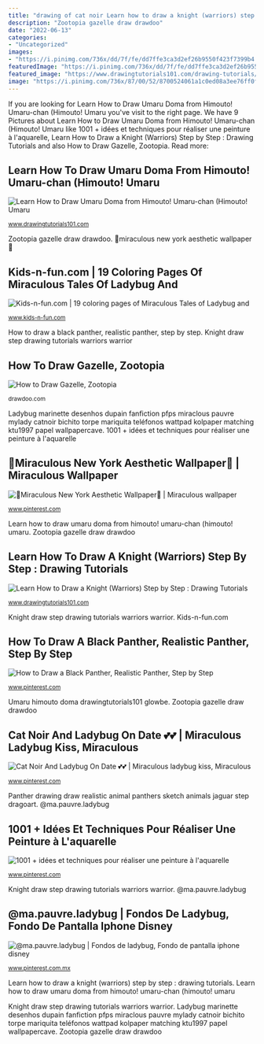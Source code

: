 ```yaml
---
title: "drawing of cat noir Learn how to draw a knight (warriors) step by step : drawing tutorials"
description: "Zootopia gazelle draw drawdoo"
date: "2022-06-13"
categories:
- "Uncategorized"
images:
- "https://i.pinimg.com/736x/dd/7f/fe/dd7ffe3ca3d2ef26b9550f423f7399b4.jpg"
featuredImage: "https://i.pinimg.com/736x/dd/7f/fe/dd7ffe3ca3d2ef26b9550f423f7399b4.jpg"
featured_image: "https://www.drawingtutorials101.com/drawing-tutorials/Anime-and-Manga/Himouto-Umaru-chan/umaru-doma/how-to-draw-Umaru-Doma-from-Himouto!-Umaru-chan-step-11.png"
image: "https://i.pinimg.com/736x/87/00/52/8700524061a1c0ed08a3ee76ff0f2bac.jpg"
---
```


If you are looking for Learn How to Draw Umaru Doma from Himouto! Umaru-chan (Himouto! Umaru you've visit to the right page. We have 9 Pictures about Learn How to Draw Umaru Doma from Himouto! Umaru-chan (Himouto! Umaru like 1001 + idées et techniques pour réaliser une peinture à l&#039;aquarelle, Learn How to Draw a Knight (Warriors) Step by Step : Drawing Tutorials and also How to Draw Gazelle, Zootopia. Read more:

## Learn How To Draw Umaru Doma From Himouto! Umaru-chan (Himouto! Umaru

![Learn How to Draw Umaru Doma from Himouto! Umaru-chan (Himouto! Umaru](https://www.drawingtutorials101.com/drawing-tutorials/Anime-and-Manga/Himouto-Umaru-chan/umaru-doma/how-to-draw-Umaru-Doma-from-Himouto!-Umaru-chan-step-11.png "1001 + idées et techniques pour réaliser une peinture à l&#039;aquarelle")

<small>www.drawingtutorials101.com</small>

Zootopia gazelle draw drawdoo. 🗽miraculous new york aesthetic wallpaper🗽

## Kids-n-fun.com | 19 Coloring Pages Of Miraculous Tales Of Ladybug And

![Kids-n-fun.com | 19 coloring pages of Miraculous Tales of Ladybug and](http://www.kids-n-fun.com/kleurplaatjes/miraculous-verhalen-van-ladybug-en-cat-noir/thumb/Plagg.jpg "How to draw a black panther, realistic panther, step by step")

<small>www.kids-n-fun.com</small>

How to draw a black panther, realistic panther, step by step. Knight draw step drawing tutorials warriors warrior

## How To Draw Gazelle, Zootopia

![How to Draw Gazelle, Zootopia](http://drawdoo.com/wp-content/uploads/tutorials/Zootopia/lesson12/step_00.png "Knight draw step drawing tutorials warriors warrior")

<small>drawdoo.com</small>

Ladybug marinette desenhos dupain fanfiction pfps miraclous pauvre mylady catnoir bichito torpe mariquita teléfonos wattpad kolpaper matching ktu1997 papel wallpapercave. 1001 + idées et techniques pour réaliser une peinture à l&#039;aquarelle

## 🗽Miraculous New York Aesthetic Wallpaper🗽 | Miraculous Wallpaper

![🗽Miraculous New York Aesthetic Wallpaper🗽 | Miraculous wallpaper](https://i.pinimg.com/736x/87/00/52/8700524061a1c0ed08a3ee76ff0f2bac.jpg "1001 + idées et techniques pour réaliser une peinture à l&#039;aquarelle")

<small>www.pinterest.com</small>

Learn how to draw umaru doma from himouto! umaru-chan (himouto! umaru. Zootopia gazelle draw drawdoo

## Learn How To Draw A Knight (Warriors) Step By Step : Drawing Tutorials

![Learn How to Draw a Knight (Warriors) Step by Step : Drawing Tutorials](https://www.drawingtutorials101.com/drawing-tutorials/People/Warriors/knight-warrior/how-to-draw-Knight-step-16.png "Ladybug miraculous noir cat tales coloring plagg fun")

<small>www.drawingtutorials101.com</small>

Knight draw step drawing tutorials warriors warrior. Kids-n-fun.com

## How To Draw A Black Panther, Realistic Panther, Step By Step

![How to Draw a Black Panther, Realistic Panther, Step by Step](https://i.pinimg.com/736x/d1/af/03/d1af03fedc5e66ed187b8c683acdf072--soccer-banner-black-panthers.jpg "Cat noir and ladybug on date 💕💕")

<small>www.pinterest.com</small>

Umaru himouto doma drawingtutorials101 glowbe. Zootopia gazelle draw drawdoo

## Cat Noir And Ladybug On Date 💕💕 | Miraculous Ladybug Kiss, Miraculous

![Cat Noir And Ladybug On Date 💕💕 | Miraculous ladybug kiss, Miraculous](https://i.pinimg.com/736x/f5/b6/5e/f5b65e979d17b528799f688a5f4ae8c9.jpg "@ma.pauvre.ladybug")

<small>www.pinterest.com</small>

Panther drawing draw realistic animal panthers sketch animals jaguar step dragoart. @ma.pauvre.ladybug

## 1001 + Idées Et Techniques Pour Réaliser Une Peinture à L&#039;aquarelle

![1001 + idées et techniques pour réaliser une peinture à l&#039;aquarelle](https://i.pinimg.com/736x/dc/14/92/dc14929edd998bd5526e455a7a2eeb5b.jpg "Umaru himouto doma drawingtutorials101 glowbe")

<small>www.pinterest.com</small>

Knight draw step drawing tutorials warriors warrior. @ma.pauvre.ladybug

## @ma.pauvre.ladybug | Fondos De Ladybug, Fondo De Pantalla Iphone Disney

![@ma.pauvre.ladybug | Fondos de ladybug, Fondo de pantalla iphone disney](https://i.pinimg.com/736x/dd/7f/fe/dd7ffe3ca3d2ef26b9550f423f7399b4.jpg "🗽miraculous new york aesthetic wallpaper🗽")

<small>www.pinterest.com.mx</small>

Learn how to draw a knight (warriors) step by step : drawing tutorials. Learn how to draw umaru doma from himouto! umaru-chan (himouto! umaru

Knight draw step drawing tutorials warriors warrior. Ladybug marinette desenhos dupain fanfiction pfps miraclous pauvre mylady catnoir bichito torpe mariquita teléfonos wattpad kolpaper matching ktu1997 papel wallpapercave. Zootopia gazelle draw drawdoo
